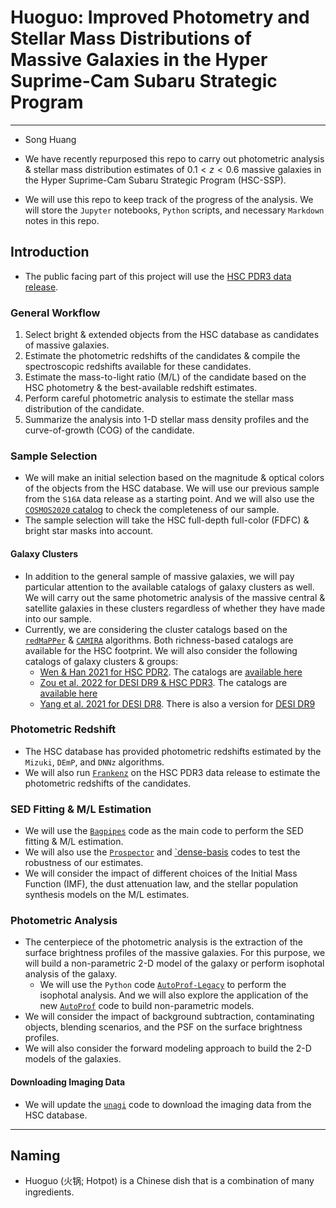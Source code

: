 # Huoguo: Improved Photometry and Stellar Mass Distributions of Massive Galaxies in the Hyper Suprime-Cam Subaru Strategic Program

---- 

- Song Huang 

- We have recently repurposed this repo to carry out photometric analysis & stellar mass distribution estimates of $0.1<z<0.6$ massive galaxies in the Hyper Suprime-Cam Subaru Strategic Program (HSC-SSP).
- We will use this repo to keep track of the progress of the analysis. We will store the `Jupyter` notebooks, `Python` scripts, and necessary `Markdown` notes in this repo.
## Introduction

- The public facing part of this project will use the [HSC PDR3 data release](https://hsc-release.mtk.nao.ac.jp/doc/index.php/data-access__pdr3/).

### General Workflow 

1. Select bright & extended objects from the HSC database as candidates of massive galaxies.
2. Estimate the photometric redshifts of the candidates & compile the spectroscopic redshifts available for these candidates. 
3. Estimate the mass-to-light ratio (M/L) of the candidate based on the HSC photometry & the best-available redshift estimates. 
4. Perform careful photometric analysis to estimate the stellar mass distribution of the candidate.
5. Summarize the analysis into 1-D stellar mass density profiles and the curve-of-growth (COG) of the candidate.

### Sample Selection 

- We will make an initial selection based on the magnitude & optical colors of the objects from the HSC database. We will use our previous sample from the `S16A` data release as a starting point. And we will also use the [`COSMOS2020` catalog](https://astroweaver.github.io/project/cosmos2020-galaxy-catalog/) to check the completeness of our sample.
- The sample selection will take the HSC full-depth full-color (FDFC) & bright star masks into account.

#### Galaxy Clusters 

- In addition to the general sample of massive galaxies, we will pay particular attention to the available catalogs of galaxy clusters as well. We will carry out the same photometric analysis of the massive central & satellite galaxies in these clusters regardless of whether they have made into our sample. 
- Currently, we are considering the cluster catalogs based on the [`redMaPPer`](https://github.com/erykoff/redmapper) & [`CAMIRA`](https://github.com/oguri/cluster_catalogs/tree/main/hsc_s20a_camira) algorithms. Both richness-based catalogs are available for the HSC footprint. We will also consider the following catalogs of galaxy clusters & groups: 
  - [Wen & Han 2021 for HSC PDR2](https://ui.adsabs.harvard.edu/abs/2021MNRAS.500.1003W/abstract). The catalogs are [available here](shttp://zmtt.bao.ac.cn/galaxy_clusters/catalogs.html)
  - [Zou et al. 2022 for DESI DR9 & HSC PDR3](https://ui.adsabs.harvard.edu/abs/2022RAA....22f5001Z/abstract). The catalogs are [available here](https://www.scidb.cn/en/detail?dataSetId=7797b553a23846a187b7746d8fc555a5)
  - [Yang et al. 2021 for DESI DR8](https://ui.adsabs.harvard.edu/abs/2021ApJ...909..143Y/abstract). There is also a version for [DESI DR9](https://gax.sjtu.edu.cn/data/DESI.html)

### Photometric Redshift  

- The HSC database has provided photometric redshifts estimated by the `Mizuki`, `DEmP`, and `DNNz` algorithms.
- We will also run [`Frankenz`](https://github.com/joshspeagle/frankenz) on the HSC PDR3 data release to estimate the photometric redshifts of the candidates.

### SED Fitting & M/L Estimation 

- We will use the [`Bagpipes`](https://github.com/ACCarnall/bagpipes) code as the main code to perform the SED fitting & M/L estimation.
- We will also use the [`Prospector`](https://github.com/bd-j/prospector) and [`dense-basis](https://github.com/kartheikiyer/dense_basis) codes to test the robustness of our estimates. 
- We will consider the impact of different choices of the Initial Mass Function (IMF), the dust attenuation law, and the stellar population synthesis models on the M/L estimates.

### Photometric Analysis

- The centerpiece of the photometric analysis is the extraction of the surface brightness profiles of the massive galaxies. For this purpose, we will build a non-parametric 2-D model of the galaxy or perform isophotal analysis of the galaxy.
  - We will use the `Python` code [`AutoProf-Legacy`](https://github.com/ConnorStoneAstro/AutoProf-Legacy) to perform the isophotal analysis. And we will also explore the application of the new [`AutoProf`](https://github.com/ConnorStoneAstro/AutoProf) code to build non-parametric models. 
- We will consider the impact of background subtraction, contaminating objects, blending scenarios, and the PSF on the surface brightness profiles.
- We will also consider the forward modeling approach to build the 2-D models of the galaxies.

#### Downloading Imaging Data 

- We will update the [`unagi`](https://github.com/dr-guangtou/unagi) code to download the imaging data from the HSC database.

----

## Naming 

- Huoguo (火锅; Hotpot) is a Chinese dish that is a combination of many ingredients.